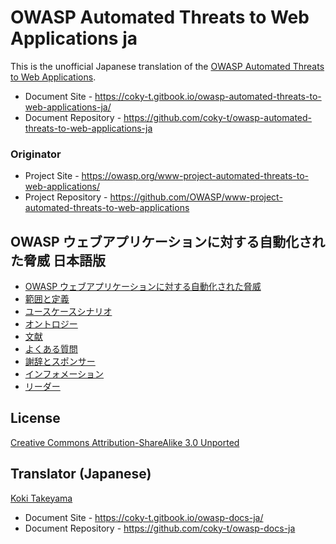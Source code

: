 # OWASP Automated Threats to Web Applications ja

This is the unofficial Japanese translation of the [OWASP Automated Threats to Web Applications](https://owasp.org/www-project-automated-threats-to-web-applications/).

- Document Site - <https://coky-t.gitbook.io/owasp-automated-threats-to-web-applications-ja/>
- Document Repository - <https://github.com/coky-t/owasp-automated-threats-to-web-applications-ja>

### Originator

- Project Site - <https://owasp.org/www-project-automated-threats-to-web-applications/>
- Project Repository - <https://github.com/OWASP/www-project-automated-threats-to-web-applications>

## OWASP ウェブアプリケーションに対する自動化された脅威 日本語版

* [OWASP ウェブアプリケーションに対する自動化された脅威](Document/index.md)
* [範囲と定義](Document/tab_scope.md)
* [ユースケースシナリオ](Document/tab_usecases.md)
* [オントロジー](Document/tab_ontology.md)
* [文献](Document/tab_bibliography.md)
* [よくある質問](Document/tab_faqs.md)
* [謝辞とスポンサー](Document/tab_acknowledgements.md)
* [インフォメーション](Document/info.md)
* [リーダー](Document/leaders.md)

## License

[Creative Commons Attribution-ShareAlike 3.0 Unported](https://creativecommons.org/licenses/by-sa/3.0/)

## Translator (Japanese)

[Koki Takeyama](https://github.com/coky-t)

- Document Site - <https://coky-t.gitbook.io/owasp-docs-ja/>
- Document Repository - <https://github.com/coky-t/owasp-docs-ja>
